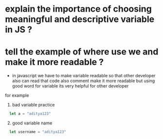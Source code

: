# explain the importance of choosing meaningful and descriptive variable in JS ?
# tell the example of where use we and make it more readable ?

- in javascript we have to make variable readable so that other developer also can
  read that code also comment make it more readable but using good word for variable 
  its very helpful for other developer 

for example 

1) bad variable practice

```javascript
  let a = "aditya123"
```

2) good variable name

```javascript
  let username = "aditya123"
```

